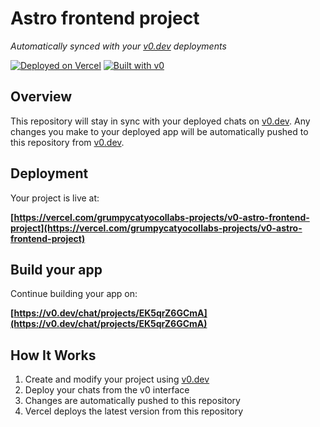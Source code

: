 # Astro frontend project

*Automatically synced with your [v0.dev](https://v0.dev) deployments*

[![Deployed on Vercel](https://img.shields.io/badge/Deployed%20on-Vercel-black?style=for-the-badge&logo=vercel)](https://vercel.com/grumpycatyocollabs-projects/v0-astro-frontend-project)
[![Built with v0](https://img.shields.io/badge/Built%20with-v0.dev-black?style=for-the-badge)](https://v0.dev/chat/projects/EK5qrZ6GCmA)

## Overview

This repository will stay in sync with your deployed chats on [v0.dev](https://v0.dev).
Any changes you make to your deployed app will be automatically pushed to this repository from [v0.dev](https://v0.dev).

## Deployment

Your project is live at:

**[https://vercel.com/grumpycatyocollabs-projects/v0-astro-frontend-project](https://vercel.com/grumpycatyocollabs-projects/v0-astro-frontend-project)**

## Build your app

Continue building your app on:

**[https://v0.dev/chat/projects/EK5qrZ6GCmA](https://v0.dev/chat/projects/EK5qrZ6GCmA)**

## How It Works

1. Create and modify your project using [v0.dev](https://v0.dev)
2. Deploy your chats from the v0 interface
3. Changes are automatically pushed to this repository
4. Vercel deploys the latest version from this repository